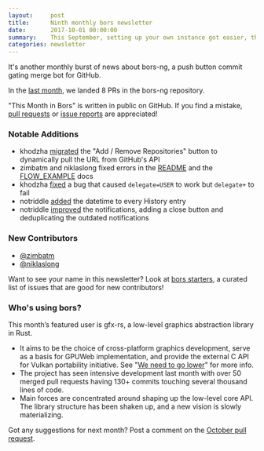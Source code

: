 ```yaml
---
layout:     post
title:      Ninth monthly bors newsletter
date:       2017-10-01 00:00:00
summary:    This September, setting up your own instance got easier, the top-of-screen notifications got a close button, and more
categories: newsletter
---
```


It's another monthly burst of news about bors-ng,
a push button commit gating merge bot for GitHub.

In the [last month](https://github.com/bors-ng/bors-ng/pulls?utf8=%E2%9C%93&q=is%3Apr%20is%3Aclosed%20closed%3A2017-09-01..2017-09-30),
we landed 8 PRs in the bors-ng repository.

"This Month in Bors" is written in public on GitHub.
If you find a mistake, [pull requests] or [issue reports] are appreciated!

[pull requests]: https://github.com/bors-ng/bors-ng.github.io/pulls
[issue reports]: https://github.com/bors-ng/bors-ng.github.io/issues


### Notable Additions

* khodzha [migrated](https://github.com/bors-ng/bors-ng/pull/289) the "Add / Remove Repositories" button to dynamically pull the URL from GitHub's API
* zimbatm and niklaslong fixed errors in the [README](https://github.com/bors-ng/bors-ng/pull/293) and the [FLOW_EXAMPLE](https://github.com/bors-ng/bors-ng/pull/299) docs
* khodzha [fixed](https://github.com/bors-ng/bors-ng/pull/295) a bug that caused `delegate=USER` to work but `delegate+` to fail
* notriddle [added](https://github.com/bors-ng/bors-ng/pull/296) the datetime to every History entry
* notriddle [improved](https://github.com/bors-ng/bors-ng/pull/298) the notifications, adding a close button and deduplicating the outdated notifications


### New Contributors

* [@zimbatm](https://github.com/zimbatm)
* [@niklaslong](https://github.com/niklaslong)

Want to see your name in this newsletter? Look at [bors starters](https://bors.tech/starters/), a curated list of issues that are good for new contributors!


### Who's using bors?

This month’s featured user is gfx-rs, a low-level graphics abstraction library in Rust.
* It aims to be the choice of cross-platform graphics development, serve as a basis for GPUWeb implementation, and provide the external C API for Vulkan portability initiative. See "[We need to go lower](http://gfx-rs.github.io/2017/07/24/low-level.html)" for more info.
* The project has seen intensive development last month with over 50 merged pull requests having 130+ commits touching several thousand lines of code.
* Main forces are concentrated around shaping up the low-level core API. The library structure has been shaken up, and a new vision is slowly materializing.

Got any suggestions for next month?
Post a comment on the [October pull request](https://github.com/bors-ng/bors-ng.github.io/pull/32).
